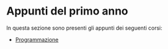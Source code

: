 # Appunti del primo anno

In questa sezione sono presenti gli appunti dei seguenti corsi:

* [Programmazione](./Programmazione/index.md)

